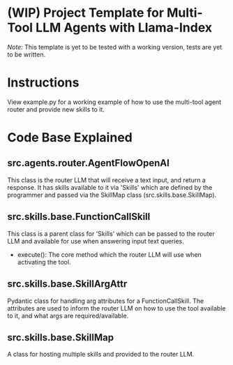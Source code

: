 # (WIP) Project Template for Multi-Tool LLM Agents with Llama-Index

*Note:* This template is yet to be tested with a working version, tests are yet to be written.

# Instructions
View example.py for a working example of how to use the multi-tool agent router and provide new skills to it.

# Code Base Explained
## src.agents.router.AgentFlowOpenAI
This class is the router LLM that will receive a text input, and return a response. It has skills available to it via 'Skills' which are defined by the programmer and passed via the SkillMap class (src.skills.base.SkillMap).
## src.skills.base.FunctionCallSkill
This class is a parent class for 'Skills' which can be passed to the router LLM and available for use when answering input text queries. 
- execute(): The core method which the router LLM will use when activating the tool.
## src.skills.base.SkillArgAttr
Pydantic class for handling arg attributes for a FunctionCallSkill. The attributes are used to inform the router LLM on how to use the tool available to it, and what args are required/available.
## src.skills.base.SkillMap
A class for hosting multiple skills and provided to the router LLM.